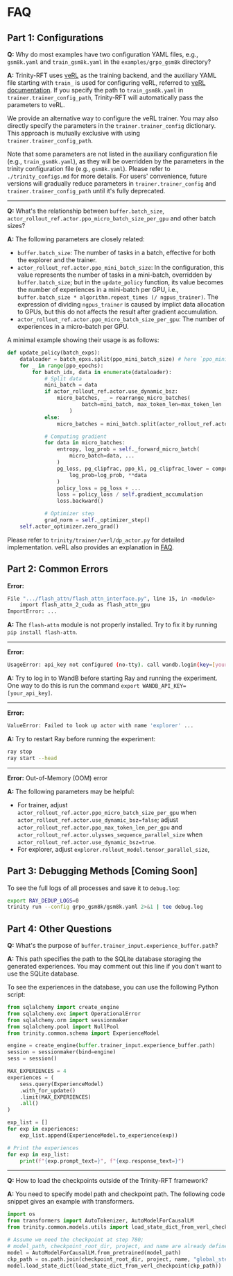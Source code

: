 # FAQ

## Part 1: Configurations
**Q:** Why do most examples have two configuration YAML files, e.g., `gsm8k.yaml` and `train_gsm8k.yaml` in the `examples/grpo_gsm8k` directory?

**A:** Trinity-RFT uses [veRL](https://github.com/volcengine/verl) as the training backend, and the auxiliary YAML file starting with `train_` is used for configuring veRL, referred to [veRL documentation](https://verl.readthedocs.io/en/latest/examples/config.html).
If you specify the path to `train_gsm8k.yaml` in `trainer.trainer_config_path`, Trinity-RFT will automatically pass the parameters to veRL.

We provide an alternative way to configure the veRL trainer. You may also directly specify the parameters in the `trainer.trainer_config` dictionary. This approach is mutually exclusive with using `trainer.trainer_config_path`.

Note that some parameters are not listed in the auxiliary configuration file (e.g., `train_gsm8k.yaml`), as they will be overridden by the parameters in the trinity configuration file (e.g., `gsm8k.yaml`). Please refer to `./trinity_configs.md` for more details.
For users' convenience, future versions will gradually reduce parameters in `trainer.trainer_config` and `trainer.trainer_config_path` until it's fully deprecated.

---

**Q:** What's the relationship between `buffer.batch_size`, `actor_rollout_ref.actor.ppo_micro_batch_size_per_gpu` and other batch sizes?

**A:** The following parameters are closely related:

- `buffer.batch_size`: The number of tasks in a batch, effective for both the explorer and the trainer.
- `actor_rollout_ref.actor.ppo_mini_batch_size`: In the configuration, this value represents the number of tasks in a mini-batch, overridden by `buffer.batch_size`; but in the `update_policy` function, its value becomes the number of experiences in a mini-batch per GPU, i.e., `buffer.batch_size * algorithm.repeat_times (/ ngpus_trainer)`. The expression of dividing `ngpus_trainer` is caused by implict data allocation to GPUs, but this do not affects the result after gradient accumulation.
- `actor_rollout_ref.actor.ppo_micro_batch_size_per_gpu`: The number of experiences in a micro-batch per GPU.

A minimal example showing their usage is as follows:

```python
def update_policy(batch_exps):
    dataloader = batch_epxs.split(ppo_mini_batch_size) # here `ppo_mini_batch_size` is in terms of experiences
    for _ in range(ppo_epochs):
        for batch_idx, data in enumerate(dataloader):
            # Split data
            mini_batch = data
            if actor_rollout_ref.actor.use_dynamic_bsz:
                micro_batches, _ = rearrange_micro_batches(
                        batch=mini_batch, max_token_len=max_token_len
                    )
            else:
                micro_batches = mini_batch.split(actor_rollout_ref.actor.ppo_micro_batch_size_per_gpu)

            # Computing gradient
            for data in micro_batches:
                entropy, log_prob = self._forward_micro_batch(
                    micro_batch=data, ...
                )
                pg_loss, pg_clipfrac, ppo_kl, pg_clipfrac_lower = compute_policy_loss(
                    log_prob=log_prob, **data
                )
                policy_loss = pg_loss + ...
                loss = policy_loss / self.gradient_accumulation
                loss.backward()

            # Optimizer step
            grad_norm = self._optimizer_step()
    self.actor_optimizer.zero_grad()
```
Please refer to `trinity/trainer/verl/dp_actor.py` for detailed implementation. veRL also provides an explanation in [FAQ](https://verl.readthedocs.io/en/latest/faq/faq.html#what-is-the-meaning-of-train-batch-size-mini-batch-size-and-micro-batch-size).


## Part 2: Common Errors

**Error:**
```bash
File ".../flash_attn/flash_attn_interface.py", line 15, in ‹module>
    import flash_attn_2_cuda as flash_attn_gpu
ImportError: ...
```

**A:** The `flash-attn` module is not properly installed. Try to fix it by running `pip install flash-attn`.

---

**Error:**
```bash
UsageError: api_key not configured (no-tty). call wandb.login(key=[your_api_key]) ...
```

**A:** Try to log in to WandB before starting Ray and running the experiment. One way to do this is run the command `export WANDB_API_KEY=[your_api_key]`.

---

**Error:**
```bash
ValueError: Failed to look up actor with name 'explorer' ...
```

**A:** Try to restart Ray before running the experiment:

```bash
ray stop
ray start --head
```

---

**Error:** Out-of-Memory (OOM) error

**A:** The following parameters may be helpful:

- For trainer, adjust `actor_rollout_ref.actor.ppo_micro_batch_size_per_gpu` when `actor_rollout_ref.actor.use_dynamic_bsz=false`; adjust `actor_rollout_ref.actor.ppo_max_token_len_per_gpu` and `actor_rollout_ref.actor.ulysses_sequence_parallel_size` when `actor_rollout_ref.actor.use_dynamic_bsz=true`.
- For explorer, adjust `explorer.rollout_model.tensor_parallel_size`,


## Part 3: Debugging Methods [Coming Soon]
To see the full logs of all processes and save it to `debug.log`:
```bash
export RAY_DEDUP_LOGS=0
trinity run --config grpo_gsm8k/gsm8k.yaml 2>&1 | tee debug.log
```


## Part 4: Other Questions
**Q:** What's the purpose of `buffer.trainer_input.experience_buffer.path`?

**A:** This path specifies the path to the SQLite database storaging the generated experiences. You may comment out this line if you don't want to use the SQLite database.

To see the experiences in the database, you can use the following Python script:

```python
from sqlalchemy import create_engine
from sqlalchemy.exc import OperationalError
from sqlalchemy.orm import sessionmaker
from sqlalchemy.pool import NullPool
from trinity.common.schema import ExperienceModel

engine = create_engine(buffer.trainer_input.experience_buffer.path)
session = sessionmaker(bind=engine)
sess = session()

MAX_EXPERIENCES = 4
experiences = (
    sess.query(ExperienceModel)
    .with_for_update()
    .limit(MAX_EXPERIENCES)
    .all()
)

exp_list = []
for exp in experiences:
    exp_list.append(ExperienceModel.to_experience(exp))

# Print the experiences
for exp in exp_list:
    print(f"{exp.prompt_text=}", f"{exp.response_text=}")
```

---

**Q:** How to load the checkpoints outside of the Trinity-RFT framework?

**A:** You need to specify model path and checkpoint path. The following code snippet gives an example with transformers.

```python
import os
from transformers import AutoTokenizer, AutoModelForCausalLM
from trinity.common.models.utils import load_state_dict_from_verl_checkpoint

# Assume we need the checkpoint at step 780; 
# model_path, checkpoint_root_dir, project, and name are already defined
model = AutoModelForCausalLM.from_pretrained(model_path)
ckp_path = os.path.join(checkpoint_root_dir, project, name, "global_step_780", "actor")
model.load_state_dict(load_state_dict_from_verl_checkpoint(ckp_path))
```
